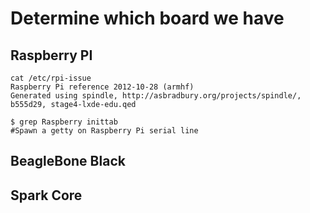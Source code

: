 Determine which board we have
=============================

Raspberry PI
------------
```
cat /etc/rpi-issue 
Raspberry Pi reference 2012-10-28 (armhf)
Generated using spindle, http://asbradbury.org/projects/spindle/, b555d29, stage4-lxde-edu.qed

$ grep Raspberry inittab 
#Spawn a getty on Raspberry Pi serial line
```
BeagleBone Black
----------------


Spark Core
----------
